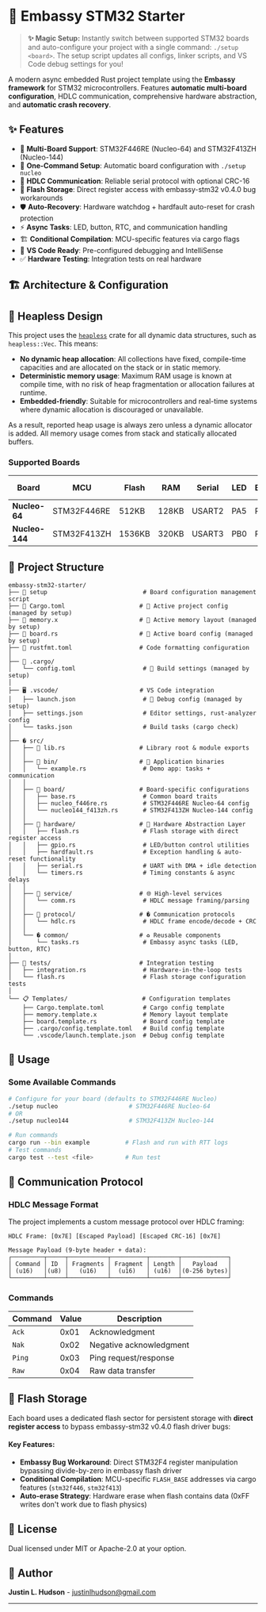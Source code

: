 # 🚀 Embassy STM32 Starter

> **✨ Magic Setup:** Instantly switch between supported STM32 boards and auto-configure your project with a single command: `./setup <board>`. The setup script updates all configs, linker scripts, and VS Code debug settings for you!

A modern async embedded Rust project template using the **Embassy framework** for STM32 microcontrollers. Features **automatic multi-board configuration**, HDLC communication, comprehensive hardware abstraction, and **automatic crash recovery**.

## ✨ Features

- 🎯 **Multi-Board Support**: STM32F446RE (Nucleo-64) and STM32F413ZH (Nucleo-144)
- 🔄 **One-Command Setup**: Automatic board configuration with `./setup nucleo`
- 📡 **HDLC Communication**: Reliable serial protocol with optional CRC-16
- 💾 **Flash Storage**: Direct register access with embassy-stm32 v0.4.0 bug workarounds
- 🛡️ **Auto-Recovery**: Hardware watchdog + hardfault auto-reset for crash protection
- ⚡ **Async Tasks**: LED, button, RTC, and communication handling
- 🏗️ **Conditional Compilation**: MCU-specific features via cargo flags
- 🔧 **VS Code Ready**: Pre-configured debugging and IntelliSense
- ✅ **Hardware Testing**: Integration tests on real hardware

## 🏗️ Architecture & Configuration

## 🧩 Heapless Design

This project uses the [`heapless`](https://docs.rs/heapless) crate for all dynamic data structures, such as `heapless::Vec`. This means:

- **No dynamic heap allocation**: All collections have fixed, compile-time capacities and are allocated on the stack or in static memory.
- **Deterministic memory usage**: Maximum RAM usage is known at compile time, with no risk of heap fragmentation or allocation failures at runtime.
- **Embedded-friendly**: Suitable for microcontrollers and real-time systems where dynamic allocation is discouraged or unavailable.

As a result, reported heap usage is always zero unless a dynamic allocator is added. All memory usage comes from stack and statically allocated buffers.

### Supported Boards

| Board          | MCU         | Flash  | RAM   | Serial | LED | Button | Flash Storage  |
| -------------- | ----------- | ------ | ----- | ------ | --- | ------ | -------------- |
| **Nucleo-64**  | STM32F446RE | 512KB  | 128KB | USART2 | PA5 | PC13   | Sector (128KB) |
| **Nucleo-144** | STM32F413ZH | 1536KB | 320KB | USART3 | PB0 | PC13   | Sector (128KB) |

## 📁 Project Structure

```
embassy-stm32-starter/
├── 🎯 setup                           # Board configuration management script
├── 📄 Cargo.toml                     # 🔄 Active project config (managed by setup)
├── 📄 memory.x                       # 🔄 Active memory layout (managed by setup)
├── 📄 board.rs                       # 🔄 Active board config (managed by setup)
├── 📄 rustfmt.toml                   # Code formatting configuration
│
├── 🔧 .cargo/
│   └── config.toml                   # 🔄 Build settings (managed by setup)
│
├── 🖥️ .vscode/                       # VS Code integration
│   ├── launch.json                   # 🔄 Debug config (managed by setup)
│   ├── settings.json                 # Editor settings, rust-analyzer config
│   └── tasks.json                    # Build tasks (cargo check)
│
├── � src/
│   ├── 📄 lib.rs                     # Library root & module exports
│   │
│   ├── 📂 bin/                       # 🎯 Application binaries
│   │   └── example.rs                # Demo app: tasks + communication
│   │
│   ├── 📂 board/                     # Board-specific configurations
│   │   ├── base.rs                   # Common board traits
│   │   ├── nucleo_f446re.rs          # STM32F446RE Nucleo-64 config
│   │   └── nucleo144_f413zh.rs       # STM32F413ZH Nucleo-144 config
│   │
│   ├── 📂 hardware/                  # 🔧 Hardware Abstraction Layer
│   │   ├── flash.rs                  # Flash storage with direct register access
│   │   ├── gpio.rs                   # LED/button control utilities
│   │   ├── hardfault.rs              # Exception handling & auto-reset functionality
│   │   ├── serial.rs                 # UART with DMA + idle detection
│   │   └── timers.rs                 # Timing constants & async delays
│   │
│   ├── 📂 service/                   # 🌐 High-level services
│   │   └── comm.rs                   # HDLC message framing/parsing
│   │
│   ├── 📂 protocol/                  # � Communication protocols
│   │   └── hdlc.rs                   # HDLC frame encode/decode + CRC
│   │
│   └── � common/                    # ♻️ Reusable components
│       └── tasks.rs                  # Embassy async tasks (LED, button, RTC)
│
├── 🧪 tests/                         # Integration testing
│   ├── integration.rs                # Hardware-in-the-loop tests
│   └── flash.rs                      # Flash storage configuration tests
│
└── 📋 Templates/                     # Configuration templates
    ├── Cargo.template.toml           # Cargo config template
    ├── memory.template.x             # Memory layout template
    ├── board.template.rs             # Board config template
    ├── .cargo/config.template.toml   # Build config template
    └── .vscode/launch.template.json  # Debug config template
```

## 🚀 Usage

### Some Available Commands

```bash
# Configure for your board (defaults to STM32F446RE Nucleo)
./setup nucleo                    # STM32F446RE Nucleo-64
# OR
./setup nucleo144                 # STM32F413ZH Nucleo-144
```

```bash
# Run commands
cargo run --bin example          # Flash and run with RTT logs
# Test commands
cargo test --test <file>         # Run test
```

## 📡 Communication Protocol

### HDLC Message Format

The project implements a custom message protocol over HDLC framing:

```
HDLC Frame: [0x7E] [Escaped Payload] [Escaped CRC-16] [0x7E]

Message Payload (9-byte header + data):
┌─────────┬─────┬───────────┬──────────┬────────┬─────────────┐
│ Command │ ID  │ Fragments │ Fragment │ Length │   Payload   │
│ (u16)   │(u8) │   (u16)   │  (u16)   │ (u16)  │(0-256 bytes)│
└─────────┴─────┴───────────┴──────────┴────────┴─────────────┘
```

### Commands

| Command | Value | Description             |
| ------- | ----- | ----------------------- |
| `Ack`   | 0x01  | Acknowledgment          |
| `Nak`   | 0x02  | Negative acknowledgment |
| `Ping`  | 0x03  | Ping request/response   |
| `Raw`   | 0x04  | Raw data transfer       |

## 💾 Flash Storage

Each board uses a dedicated flash sector for persistent storage with **direct register access** to bypass embassy-stm32 v0.4.0 flash driver bugs:

#### Key Features:

- **Embassy Bug Workaround**: Direct STM32F4 register manipulation bypassing divide-by-zero in embassy flash driver
- **Conditional Compilation**: MCU-specific `FLASH_BASE` addresses via cargo features (`stm32f446`, `stm32f413`)
- **Auto-erase Strategy**: Hardware erase when flash contains data (0xFF writes don't work due to flash physics)

## 📄 License

Dual licensed under MIT or Apache-2.0 at your option.

## 👤 Author

**Justin L. Hudson** - justinlhudson@gmail.com

---

